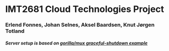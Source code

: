 # IMT2681 Cloud Technologies Project

### Erlend Fonnes, Johan Selnes, Aksel Baardsen, Knut Jørgen Totland

##### Server setup is based on [gorilla/mux graceful-shutdown example](https://github.com/gorilla/mux#graceful-shutdown)